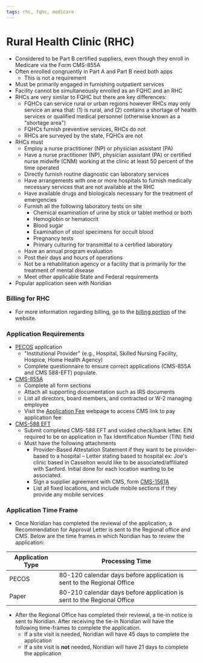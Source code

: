 ```yaml
---
tags: rhc, fqhc, medicare
---
```

# Rural Health Clinic (RHC)
-   Considered to be Part B certified suppliers, even though they enroll in Medicare via the Form CMS-855A
-   Often enrolled congruently in Part A and Part B need both apps
    -   This is not a requirement
-   Must be primarily engaged in furnishing outpatient services
-   Facility cannot be simultaneously enrolled as an FQHC and an RHC
-   RHCs are very similar to FQHC but there are key differences:
    -   FQHCs can service rural or urban regions however RHCs may only service an area that: (1) is rural, and (2) contains a shortage of health services or qualified medical personnel (otherwise known as a "shortage area")
    -   FQHCs furnish preventive services, RHCs do not
    -   RHCs are surveyed by the state, FQHCs are not
-   RHCs must
    -   Employ a nurse practitioner (NP) or physician assistant (PA)
    -   Have a nurse practitioner (NP), physician assistant (PA) or certified nurse midwife (CNM) working at the clinic at least 50 percent of the time operated
    -   Directly furnish routine diagnostic can laboratory services
    -   Have arrangements with one or more hospitals to furnish medically necessary services that are not available at the RHC
    -   Have available drugs and biologicals necessary for the treatment of emergencies
    -   Furnish all the following laboratory tests on site
        -   Chemical examination of urine by stick or tablet method or both
        -   Hemoglobin or hematocrit
        -   Blood sugar
        -   Examination of stool specimens for occult blood
        -   Pregnancy tests
        -   Primary culturing for transmittal to a certified laboratory
    -   Have an annual program evaluation
    -   Post their days and hours of operations
    -   Not be a rehabilitation agency or a facility that is primarily for the treatment of mental disease
    -   Meet other applicable State and Federal requirements
-   Popular application seen with Noridian

### Billing for RHC

-   For more information regarding billing, go to the [billing portion](https://med.noridianmedicare.com/web/jfa/provider-types/rhc) of the website.

### Application Requirements
- [PECOS](https://pecos.cms.hhs.gov/pecos/login.do#headingLv1) application
	- "Institutional Provider" (e.g., Hospital, Skilled Nursing Facility, Hospice, Home Health Agency)
	-   Complete questionnaire to ensure correct applications (CMS-855A and CMS 588-EFT) populate.
- [CMS-855A](https://www.cms.gov/Medicare/CMS-Forms/CMS-Forms/Downloads/cms855a.pdf)
	- Complete all form sections
	-   Attach all supporting documentation such as IRS documents
	-   List all directors, board members, and contracted or W-2 managing employee
	-   Visit the [Application Fee](https://med.noridianmedicare.com/web/jfa/enrollment/application-fee) webpage to access CMS link to pay application fee
- [CMS-588 EFT](https://www.cms.gov/Medicare/CMS-Forms/CMS-Forms/Downloads/CMS588.pdf)
	- Submit completed CMS-588 EFT and voided check/bank letter. EIN required to be on application in Tax Identification Number (TIN) field
	-   Must have the following attachments
		- Provider-Based Attestation Statement if they want to be provider-based to a hospital – Letter stating based to hospital ex: Joe's clinic based in Casselton would like to be associated/affiliated with Sanford. Initial done for each location wanting to be associated.
		- Sign a supplier agreement with CMS, form [CMS-1561A](https://www.cms.gov/Medicare/CMS-Forms/CMS-Forms/Downloads/CMS1561A.pdf)
		- List all fixed locations, and include mobile sections if they provide any mobile services

### Application Time Frame

-   Once Noridian has completed the reviewal of the application, a Recommendation for Approval Letter is sent to the Regional office and CMS. Below are the time frames in which Noridian has to review the application:
	
| Application Type | Processing Time                                                        |
| ---------------- | ---------------------------------------------------------------------- |
| PECOS            | 80-120 calendar days before application is sent to the Regional Office |
| Paper            | 80-210 calendar days before application is sent to the Regional Office |

-   After the Regional Office has completed their reviewal, a tie-in notice is sent to Noridian. After receiving the tie-in Noridian will have the following time-frames to complete the application.
    -   If a site visit is needed, Noridian will have 45 days to complete the application
    -   If a site visit is **not** needed, Noridian will have 21 days to complete the application